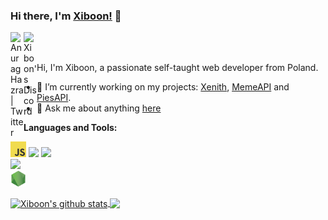 ### Hi there, I'm [Xiboon!](https://xiboon.codes/) 👋


<a href="https://twitter.com/hxiboon">
  <img align="left" alt="Anurag Hazra | Twitter" width="21px" src="https://raw.githubusercontent.com/anuraghazra/anuraghazra/master/assets/twitter.svg" />
</a>
<a href="https://discord.gg/7mdNBrE">
  <img align="left" alt="Xiboon's Discord" width="21px" src="https://raw.githubusercontent.com/anuraghazra/anuraghazra/master/assets/discord-round.svg" />
</a>

<br />
<br />

Hi, I'm Xiboon, a passionate self-taught web developer from Poland.

- 🔭 I’m currently working on my projects: [Xenith](https://github.com/Xiboon/Xenith), [MemeAPI](https://api.xenith.pl/memeapi) and [PiesAPI](https://api.xenith.pl/piesapi).
- 💬 Ask me about anything [here](https://discord.gg/7mdNBrE)

**Languages and Tools:**  

<code><img height="25" src="https://raw.githubusercontent.com/github/explore/80688e429a7d4ef2fca1e82350fe8e3517d3494d/topics/javascript/javascript.png"></code>
<code><img height="25" src="https://www.mateuszcholewa.pl/wp-content/uploads/2016/10/HTML5.png"></code>
<code><img height="25" src="https://upload.wikimedia.org/wikipedia/commons/thumb/d/d5/CSS3_logo_and_wordmark.svg/1200px-CSS3_logo_and_wordmark.svg.png"> </code>
<code><img height="25" src="https://logonoid.com/images/webstorm-logo.png"> </code>
<code><img height="25" src="https://raw.githubusercontent.com/github/explore/80688e429a7d4ef2fca1e82350fe8e3517d3494d/topics/nodejs/nodejs.png"></code>    

<!--- 
  if you have forked this to use on your profile, 
  Change the `github-readme-stats.anuraghazra1.vercel.app` to `github-readme-stats.vercel.app` 
--->

<!-- Change the `github-readme-stats.anuraghazra1.vercel.app` to `github-readme-stats.vercel.app` asdf dfadfdfa-->



<a href="https://github.com/anuraghazra/github-readme-stats">
  <img align="center" src="https://github-readme-stats.vercel.app/api?username=Xiboon&show_icons=true&include_all_commits=true" alt="Xiboon's github stats" />
</a>
<a href="https://github.com/anuraghazra/github-readme-stats">
  <!-- Change the `github-readme-stats.anuraghazra1.vercel.app` to `github-readme-stats.vercel.app`  -->
  <img align="center" src="https://github-readme-stats.vercel.app/api/top-langs/?username=Xiboon&layout=compact" />
</a>

